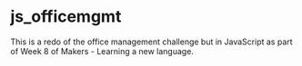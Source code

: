 # js_officemgmt

This is a redo of the office management challenge but in JavaScript as part of Week 8 of Makers - Learning a new language.
